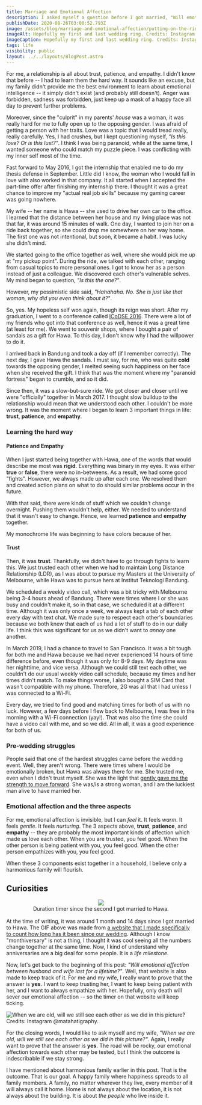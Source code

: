 ```yaml
---
title: Marriage and Emotional Affection
description: I asked myself a question before I got married, "Will emotional affection between husband and wife last for a lifetime?"
publishDate: 2020-08-26T03:00:52.793Z
image: /assets/blog/marriage-and-emotional-affection/putting-on-the-ring.jpg
imageAlt: Hopefully my first and last wedding ring. Credits: Instagram @matahatigraphy.
imageCaption: Hopefully my first and last wedding ring. Credits: Instagram @matahatigraphy.
tags: life
visibility: public
layout: ../../layouts/BlogPost.astro
---
```


For me, a relationship is all about trust, patience, and empathy. I didn't know that before -- I had to learn them the hard way. It sounds like an excuse, but my family didn't provide me the best environment to learn about emotional intelligence -- it simply didn't exist (and probably still doesn't). Anger was forbidden, sadness was forbidden, just keep up a mask of a happy face all day to prevent further problems.

Moreover, since the "culprit" in my parents' _house_ was a woman, it was really hard for me to fully open up to the opposing gender. I was afraid of getting a person with her traits. Love was a topic that I would tread really, really carefully. Yes, I had crushes, but I kept questioning myself, _"Is this love? Or is this lust?"_. I think I was being paranoid, while at the same time, I wanted someone who could match my puzzle piece. I was conflicting with my inner self most of the time.

Fast forward to May 2016, I got the internship that enabled me to do my thesis defense in September. Little did I know, the woman who I would fall in love with also worked in that company. It all started when I accepted the part-time offer after finishing my internship there. I thought it was a great chance to improve my "actual real job skills" because my gaming career was going nowhere.

My wife -- her name is Hawa -- she used to drive her own car to the office. I learned that the distance between her house and my living place was not that far, it was around 15 minutes of walk. One day, I wanted to join her on a ride back together, so she could drop me somewhere on her way home. The first one was not intentional, but soon, it became a habit. I was lucky she didn't mind.

We started going to the office together as well, where she would pick me up at "my pickup point". During the ride, we talked with each other, ranging from casual topics to more personal ones. I got to know her as a person instead of just a colleague. We discovered each other's vulnerable selves. My mind began to question, _"Is this the one?"_.

However, my pessimistic side said, _"Hahahaha. No. She is just like that woman, why did you even think about it?"_.

So, yes. My hopeless self won again, though its reign was short. After my graduation, I went to a conference called [ICoDSE 2016](https://eventegg.com/icodse-2016/). There were a lot of my friends who got into that conference as well, hence it was a great time (at least for me). We went to souvenir shops, where I bought a pair of sandals as a gift for Hawa. To this day, I don't know why I had the willpower to do it.

I arrived back in Bandung and took a day off (if I remember correctly). The next day, I gave Hawa the sandals. I must say, for me, who was quite **cold** towards the opposing gender, I melted seeing such happiness on her face when she received the gift. I think that was the moment where my "paranoid fortress" began to crumble, and so it did.

Since then, it was a slow-but-sure ride. We got closer and closer until we were "officially" together in March 2017. I thought slow buildup to the relationship would mean that we understood each other. I couldn't be more wrong. It was the moment where I began to learn 3 important things in life: **trust**, **patience**, and **empathy**.

### Learning the hard way

#### Patience and Empathy

When I just started being together with Hawa, one of the words that would describe me most was **rigid**. Everything was binary in my eyes. It was either **true** or **false**, there were no in-betweens. As a result, we had some good "fights". However, we always made up after each one. We resolved them and created action plans on what to do should similar problems occur in the future.

With that said, there were kinds of stuff which we couldn't change overnight. Pushing them wouldn't help, either. We needed to understand that it wasn't easy to change. Hence, we learned **patience** and **empathy** together.

My monochrome life was beginning to have colors because of her.

#### Trust

Then, it was **trust**. Thankfully, we didn't have to go through fights to learn this. We just trusted each other when we had to maintain Long Distance Relationship (LDR), as I was about to pursue my Masters at the University of Melbourne, while Hawa was to pursue hers at Institut Teknologi Bandung.

We scheduled a weekly video call, which was a bit tricky with Melbourne being 3-4 hours ahead of Bandung. There were times where I or she was busy and couldn't make it, so in that case, we scheduled it at a different time. Although it was only once a week, we always kept a tab of each other every day with text chat. We made sure to respect each other's boundaries because we both knew that each of us had a lot of stuff to do in our daily life. I think this was significant for us as we didn't want to _annoy_ one another.

In March 2019, I had a chance to travel to San Francisco. It was a bit tough for both me and Hawa because we had never experienced 14 hours of time difference before, even though it was only for 8-9 days. My daytime was her nighttime, and vice versa. Although we could still text each other, we couldn't do our usual weekly video call schedule, because my times and her times didn't match. To make things worse, I also bought a SIM Card that wasn't compatible with my phone. Therefore, 2G was all that I had unless I was connected to a Wi-Fi.

Every day, we tried to find good and matching times for both of us with no luck. However, a few days before I flew back to Melbourne, I was free in the morning with a Wi-Fi connection (yay!). That was also the time she could have a video call with me, and so we did. All in all, it was a good experience for both of us.

### Pre-wedding struggles

People said that one of the hardest struggles came before the wedding event. Well, they aren't wrong. There were times where I would be emotionally broken, but Hawa was always there for me. She trusted me, even when I didn't trust myself. She was the light that [gently gave me the strength to move forward](<https://bulbapedia.bulbagarden.net/wiki/ONE_(Japanese_song)>). She was/is a strong woman, and I am the luckiest man alive to have married her.

### Emotional affection and the three aspects

For me, emotional affection is invisible, but I can _feel_ it. It feels _warm_. It feels _gentle_. It feels _nurturing_. The 3 aspects above, **trust**, **patience**, and **empathy** -- they are probably the most important kinds of affection which made us love each other. When you are trusted, you feel good. When the other person is being patient with you, you feel good. When the other person empathizes with you, you feel good.

When these 3 components exist together in a household, I believe only a harmonious family will flourish.

## Curiosities

<figure class="gatsby-resp-image-figure" style="margin-bottom: 1rem; display: flex; flex-direction: column; align-items: center;  ">
  <img src="images/how-long-married-3.gif">
  <figcaption class="gatsby-resp-image-figcaption">Duration timer since the second I got married to Hawa.</figcaption>
</figure>

At the time of writing, it was around 1 month and 14 days since I got married to Hawa. The GIF above was made from [a website that I made specifically to count how long has it been since our wedding](https://imballinst.github.io/married). Although I know "monthiversary" is not a thing, I thought it was cool seeing all the numbers change together at the same time. Now, I kind of understand why anniversaries are a big deal for some people. It is a _life milestone_.

Now, let's get back to the beginning of this post: _"Will emotional affection between husband and wife last for a lifetime?"_. Well, that website is also made to keep track of it. For me and my wife, I really want to prove that the answer is **yes**. I want to keep trusting her, I want to keep being patient with her, and I want to always empathize with her. Hopefully, only death will sever our emotional affection -- so the timer on that website will keep ticking.

![When we are old, will we still see each other as we did in this picture? Credits: Instagram @matahatigraphy.](/assets/blog/marriage-and-emotional-affection/seeing-each-other.jpg)

For the closing words, I would like to ask myself and my wife, _"When we are old, will we still see each other as we did in this picture?"_. Again, I really want to prove that the answer is **yes**. The road will be rocky, our emotional affection towards each other may be tested, but I think the outcome is indescribable if we stay strong.

I have mentioned about harmonious family earlier in this post. That is the outcome. That is our goal. A happy family where happiness spreads to all family members. A family, no matter wherever they live, every member of it will always call it home. Home is not always about the location, it is not always about the building. It is about _the people_ who live inside it.
